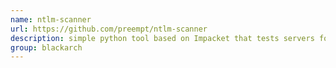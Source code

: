 ```yaml
---
name: ntlm-scanner
url: https://github.com/preempt/ntlm-scanner
description: simple python tool based on Impacket that tests servers for various known NTLM vulnerabilities. URL : https://github.com/preempt/ntlm-scanner Groups : blackarch blackarch-scanner
group: blackarch
---
```

